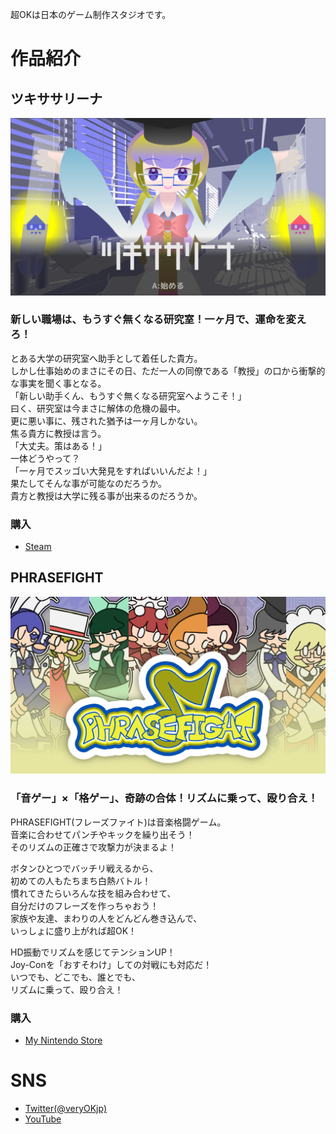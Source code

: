 超OKは日本のゲーム制作スタジオです。

# 作品紹介

## ツキササリーナ

![](image_003_0000.png)

### 新しい職場は、もうすぐ無くなる研究室！一ヶ月で、運命を変えろ！

とある大学の研究室へ助手として着任した貴方。  
しかし仕事始めのまさにその日、ただ一人の同僚である「教授」の口から衝撃的な事実を聞く事となる。  
「新しい助手くん、もうすぐ無くなる研究室へようこそ！」  
曰く、研究室は今まさに解体の危機の最中。  
更に悪い事に、残された猶予は一ヶ月しかない。  
焦る貴方に教授は言う。  
「大丈夫。策はある！」  
一体どうやって？  
「一ヶ月でスッゴい大発見をすればいいんだよ！」  
果たしてそんな事が可能なのだろうか。  
貴方と教授は大学に残る事が出来るのだろうか。  

### 購入

- <a href="https://store.steampowered.com/app/1452350/_/" target="_blank">Steam</a>	

## PHRASEFIGHT

![](pf.png)

### 「音ゲー」×「格ゲー」、奇跡の合体！リズムに乗って、殴り合え！

PHRASEFIGHT(フレーズファイト)は音楽格闘ゲーム。  
音楽に合わせてパンチやキックを繰り出そう！  
そのリズムの正確さで攻撃力が決まるよ！  

ボタンひとつでバッチリ戦えるから、  
初めての人もたちまち白熱バトル！  
慣れてきたらいろんな技を組み合わせて、  
自分だけのフレーズを作っちゃおう！  
家族や友達、まわりの人をどんどん巻き込んで、  
いっしょに盛り上がれば超OK！  

HD振動でリズムを感じてテンションUP！  
Joy-Conを「おすそわけ」しての対戦にも対応だ！  
いつでも、どこでも、誰とでも、  
リズムに乗って、殴り合え！  

### 購入

- <a href="https://store-jp.nintendo.com/list/software/70010000011791.html" target="_blank">My Nintendo Store</a>	

# SNS

- <a href="http://twitter.com/veryOKjp" target="_blank">Twitter(@veryOKjp)</a>	
- <a href="https://www.youtube.com/channel/UCU_c9kXTMNXl1-qhHGkoF0A" target="_blank">YouTube</a>	
